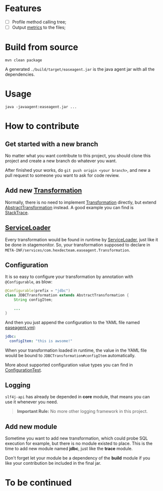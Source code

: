 # Features

* [ ] Profile method calling tree;
* [ ] Output [metrics](http://metrics.dropwizard.io/) to the files;

# Build from source

```
mvn clean package
```

A generated `./build/target/easeagent.jar` is the java agent jar with all the dependencies.

# Usage

```
java -javaagent:easeagent.jar ...
```

# How to contribute

## Get started with a new branch

No matter what you want contribute to this project, you should clone this project and create a new branch do whatever you want.

After finished your works, do `git push origin <your branch>`, and new a pull request to someone you want to ask for code review.

## Add new [Transformation][t]

Normally, there is no need to implement [Transformation][t] directly, but extend [AbstractTransformation][at] instead.
A good example you can find is [StackTrace][st].

## [ServiceLoader][sl]

Every transformation would be found in runtime by [ServiceLoader][sl], just like it be done in stagemonitor.
So, your transformation supposed to declare in `META-INF/services/com.hexdecteam.easeagent.Transformation`.

## Configuration

It is so easy to configure your transformation by annotation with `@Configurable`, as blow:

```java
@Configurable(prefix = "jdbc")
class JDBCTransformation extends AbstractTransformation {
    String configItem;

    ...
}
```

And then you just append the configuration to the YAML file named [easeagent.yml][yml]:

```yml
jdbc:
  configItem: "this is awsome!"
```

When your transformation loaded in runtime, the value in the YAML file would be bound to `JDBCTransformation#configItem` automatically.

More about supported configuration value types you can find in [ConfigurationTest][ct].

## Logging

`slf4j-api` has already be depended in **core** module, that means you can use it whenever you need.

> **Important Rule:** No more other logging framework in this project.

## Add new module

Sometime you want to add new transformation, which could probe SQL execution for example,
but there is no module existed to place. This is the time to add new module named **jdbc**,
just like the **trace** module.

Don't forget let your module be a dependency of the **build** module if you like your contribution 
be included in the final jar. 

# To be continued

[t]: https://github.com/hexdecteam/easeagent/blob/master/core/src/main/java/com/hexdecteam/easeagent/Transformation.java
[at]: https://github.com/hexdecteam/easeagent/blob/master/core/src/main/java/com/hexdecteam/easeagent/AbstractTransformation.java
[st]: https://github.com/hexdecteam/easeagent/blob/master/trace/src/main/java/com/hexdecteam/easeagent/StackTrace.java
[ct]: https://github.com/hexdecteam/easeagent/blob/master/agent/src/test/java/com/hexdecteam/easeagent/ConfigurationTest.java
[rl]: https://github.com/hexdecteam/easeagent/blob/master/build/pom.xml
[yml]: https://github.com/hexdecteam/easeagent/blob/master/build/src/main/resources/easeagent.yml
[sl]: http://docs.oracle.com/javase/6/docs/api/java/util/ServiceLoader.html